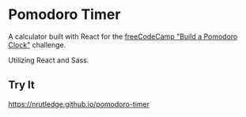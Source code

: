 # Pomodoro Timer


A calculator built with React for the [freeCodeCamp "Build a Pomodoro Clock"](https://learn.freecodecamp.org/front-end-libraries/front-end-libraries-projects/build-a-pomodoro-clock) challenge.

Utilizing React and Sass.

## Try It

https://nrutledge.github.io/pomodoro-timer
